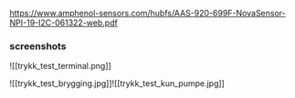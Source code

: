 https://www.amphenol-sensors.com/hubfs/AAS-920-699F-NovaSensor-NPI-19-I2C-061322-web.pdf

### screenshots
![[trykk_test_terminal.png]]

![[trykk_test_brygging.jpg]]![[trykk_test_kun_pumpe.jpg]]